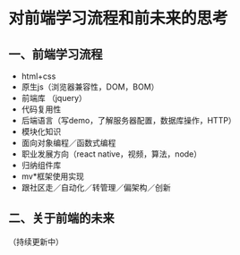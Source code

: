 # 对前端学习流程和前未来的思考

## 一、前端学习流程
- html+css
- 原生js（浏览器兼容性，DOM，BOM）
- 前端库 （jquery）
- 代码复用性
- 后端语言（写demo，了解服务器配置，数据库操作，HTTP）
- 模块化知识
- 面向对象编程／函数式编程
- 职业发展方向（react native，视频，算法，node）
- 归纳组件库
- mv*框架使用实现
- 跟社区走／自动化／转管理／偏架构／创新

## 二、关于前端的未来


（持续更新中）
